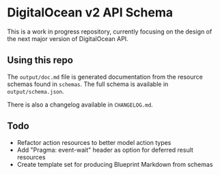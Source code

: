 # DigitalOcean v2 API Schema

This is a work in progress repository, currently focusing on the design of the next major version of DigitalOcean API.

## Using this repo

The `output/doc.md` file is generated documentation from the resource schemas found in `schemas`. The full schema is available
in `output/schema.json`. 

There is also a changelog available in `CHANGELOG.md`.

## Todo

 * Refactor action resources to better model action types
 * Add "Pragma: event-wait" header as option for deferred result resources
 * Create template set for producing Blueprint Markdown from schemas

